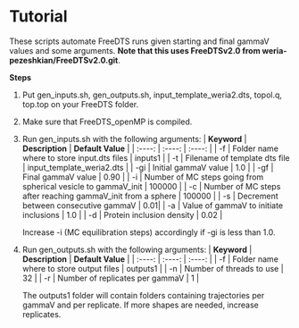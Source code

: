 # Tutorial

These scripts automate FreeDTS runs given starting and final gammaV values and some arguments. **Note that this uses FreeDTSv2.0 from weria-pezeshkian/FreeDTSv2.0.git**.

**Steps**

1. Put gen_inputs.sh, gen_outputs.sh, input_template_weria2.dts, topol.q, top.top on your FreeDTS folder.
2. Make sure that FreeDTS_openMP is compiled.
3. Run gen_inputs.sh with the following arguments:
    | **Keyword**   | **Description** | **Default Value**  |
    | :----:      |    :----:   |   :----: |
    | -f          | Folder name where to store input.dts files | inputs1 |
    | -t   | Filename of template dts file | input_template_weria2.dts |
    | -gi  | Initial gammaV value | 1.0 |
    | -gf  | Final gammaV value   | 0.90 |
    | -i   | Number of MC steps going from spherical vesicle to gammaV_init | 100000  |
    | -c   | Number of MC steps after reaching gammaV_init from a sphere    | 100000  |
    | -s   | Decrement between consecutive gammaV | 0.01|
    | -a   | Value of gammaV to initiate inclusions | 1.0 |
    | -d   | Protein inclusion density | 0.02 |
   
    Increase -i (MC equilibration steps) accordingly if -gi is less than 1.0. 

4. Run gen_outputs.sh with the following arguments:
   | **Keyword**   | **Description** | **Default Value**  |
    | :----:      |    :----:   |   :----: |
    | -f          | Folder name where to store output files | outputs1 |
    | -n   | Number of threads to use | 32 |
    | -r  | Number of replicates per gammaV | 1 |

    The outputs1 folder will contain folders containing trajectories per gammaV and per replicate. 
    If more shapes are needed, increase replicates.


